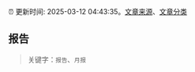 :alarm_clock: 更新时间: 2025-03-12 04:43:35。[文章来源](/README.md)、[文章分类](/TAGS.md)

## 报告


> 关键字：`报告`、`月报`



